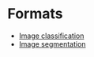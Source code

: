 # Formats

* [Image classification](imageclassification.md)
* [Image segmentation](imagesegmentation.md)
